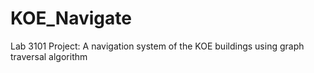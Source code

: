 # KOE_Navigate
Lab 3101 Project: A navigation system of the KOE buildings using graph traversal algorithm
